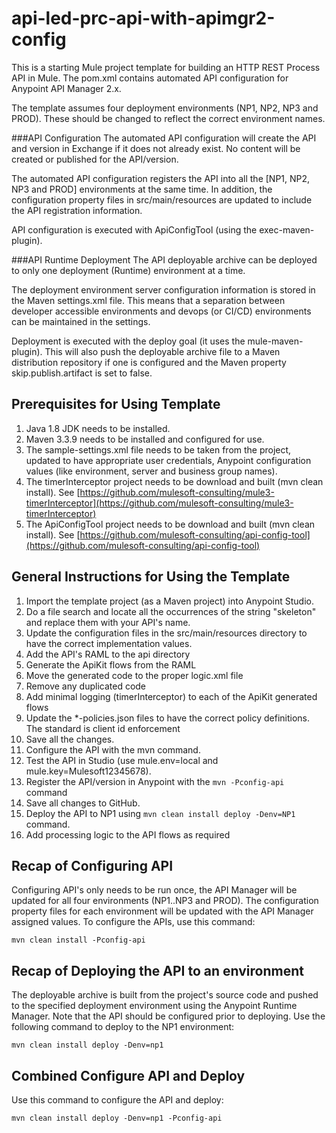 # api-led-prc-api-with-apimgr2-config
This is a starting Mule project template for building an HTTP REST Process API in Mule. The pom.xml contains automated API configuration for Anypoint API Manager 2.x. 

The template assumes four deployment environments (NP1, NP2, NP3 and PROD). These should be changed to reflect the correct environment names.

###API Configuration
The automated API configuration will create the API and version in Exchange if it does not already exist. No content will be created or published for the API/version.

The automated API configuration registers the API into all the [NP1, NP2, NP3 and PROD] environments at the same time. In addition, the configuration property files in src/main/resources are updated to include the API registration information. 

API configuration is executed with ApiConfigTool (using the exec-maven-plugin).

###API Runtime Deployment
The API deployable archive can be deployed to only one deployment (Runtime) environment at a time.

The deployment environment server configuration information is stored in the Maven settings.xml file. This means that a separation between developer accessible environments and devops (or CI/CD) environments can be maintained in the settings.

Deployment is executed with the deploy goal (it uses the mule-maven-plugin). This will also push the deployable archive file to a Maven distribution repository if one is configured and the Maven property skip.publish.artifact is set to false.

## Prerequisites for Using Template
1. Java 1.8 JDK needs to be installed.
2. Maven 3.3.9 needs to be installed and configured for use.
3. The sample-settings.xml file needs to be taken from the project, updated to have appropriate user credentials, Anypoint configuration values (like environment, server and business group names).
4. The timerInterceptor project needs to be download and built (mvn clean install). See [https://github.com/mulesoft-consulting/mule3-timerInterceptor](https://github.com/mulesoft-consulting/mule3-timerInterceptor)
5. The ApiConfigTool project needs to be download and built (mvn clean install). See [https://github.com/mulesoft-consulting/api-config-tool](https://github.com/mulesoft-consulting/api-config-tool)

## General Instructions for Using the Template

1. Import the template project (as a Maven project) into Anypoint Studio.
2. Do a file search and locate all the occurrences of the string "skeleton" and replace them with your API's name.
3. Update the configuration files in the src/main/resources directory to have the correct implementation values.
4. Add the API's RAML to the api directory
5. Generate the ApiKit flows from the RAML
6. Move the generated code to the proper logic.xml file
7. Remove any duplicated code
8. Add minimal logging (timerInterceptor) to each of the ApiKit generated flows
4. Update the *-policies.json files to have the correct policy definitions. The standard is client id enforcement
5. Save all the changes.
6. Configure the API with the mvn command.
7. Test the API in Studio (use mule.env=local and mule.key=Mulesoft12345678).
8. Register the API/version in Anypoint with the ```mvn -Pconfig-api``` command
8. Save all changes to GitHub.
9. Deploy the API to NP1 using ```mvn clean install deploy -Denv=NP1``` command.
10. Add processing logic to the API flows as required


## Recap of Configuring API

Configuring API's only needs to be run once, the API Manager will be updated for all four environments (NP1..NP3 and PROD). The configuration property files for each environment will be updated with the API Manager assigned values. To configure the APIs, use this command:

```
mvn clean install -Pconfig-api
```

## Recap of Deploying the API to an environment

The deployable archive is built from the project's source code and pushed to the specified deployment environment using the
Anypoint Runtime Manager. Note that the API should be configured prior to deploying. Use the following command to deploy to the NP1
environment:

```
mvn clean install deploy -Denv=np1
```
## Combined Configure API and Deploy

Use this command to configure the API and deploy:

```
mvn clean install deploy -Denv=np1 -Pconfig-api
```


